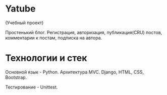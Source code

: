 # Yatube 
(Учебный проект)

Простенький блог.
Регистрация, авторизация, публикация(CRU) постов, комментарии к постам, подписка на автора.

# Технологии и стек

Основной язык - Python.
Архитектура MVC.
Django, HTML, CSS, Bootstrap.

Тестирование - Unittest.
